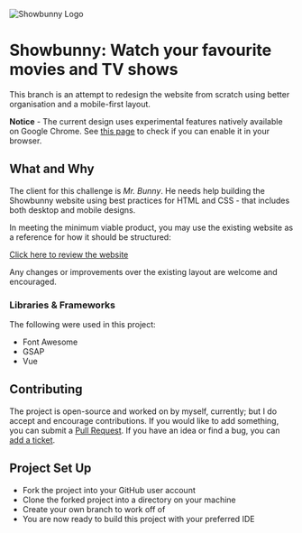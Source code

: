 ![Showbunny Logo](https://github.com/macjabeth/showbunny/raw/develop/img/banner.png "Showbunny Logo")

# Showbunny: Watch your favourite movies and TV shows

This branch is an attempt to redesign the website from scratch using better organisation and a mobile-first layout.

**Notice** - The current design uses experimental features natively available on Google Chrome. See [this page](https://caniuse.com/#search=dialog) to check if you can enable it in your browser.

## What and Why

The client for this challenge is _Mr. Bunny_. He needs help building the Showbunny website using best practices for HTML and CSS - that includes both desktop and mobile designs.

In meeting the minimum viable product, you may use the existing website as a reference for how it should be structured:

[Click here to review the website](https://macjabeth.github.io/showbunny/)

Any changes or improvements over the existing layout are welcome and encouraged.

### Libraries & Frameworks

The following were used in this project:

- Font Awesome
- GSAP
- Vue

## Contributing

The project is open-source and worked on by myself, currently; but I do accept and encourage contributions. If you would like to add something, you can submit a [Pull Request](https://help.github.com/articles/using-pull-requests/). If you have an idea or find a bug, you can [add a ticket](https://github.com/macjabeth/showbunny/issues).

## Project Set Up

- Fork the project into your GitHub user account
- Clone the forked project into a directory on your machine
- Create your own branch to work off of
- You are now ready to build this project with your preferred IDE
